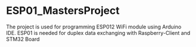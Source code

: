 # ESP01_MastersProject
The project is used for programming ESP012 WiFi module using Arduino IDE. ESP01 is needed for duplex data exchanging with Raspberry-Client and STM32 Board
